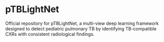 # pTBLightNet
Official repository for pTBLightNet, a multi-view deep learning framework designed to detect pediatric pulmonary TB by identifying TB-compatible CXRs with consistent radiological findings.
